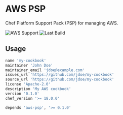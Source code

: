 # AWS PSP

Chef Platform Support Pack (PSP) for managing AWS.

![AWS Support](https://img.shields.io/badge/AWS%20Resources-547-orange)
![Last Build](https://img.shields.io/badge/Last%20build-20221004-grey)

## Usage

```ruby
name 'my-cookbook'
maintainer 'John Doe'
maintainer_email 'jdoe@example.com'
issues_url 'https://github.com/jdoe/my-cookbook'
source_url 'https://github.com/jdoe/my-cookbook'
license 'Apache-2.0'
description 'My AWS cookbook'
version '0.1.0'
chef_version '>= 18.0.0'

depends 'aws-psp', '>= 0.1.0'
```
